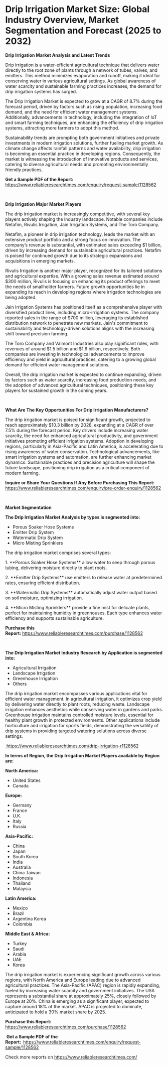 <p><h1>Drip Irrigation Market Size: Global Industry Overview, Market Segmentation and Forecast (2025 to 2032)</h1></p><p><strong>Drip Irrigation Market Analysis and Latest Trends</strong></p>
<p><p>Drip irrigation is a water-efficient agricultural technique that delivers water directly to the root zone of plants through a network of tubes, valves, and emitters. This method minimizes evaporation and runoff, making it ideal for conserving water in various agricultural settings. As global awareness of water scarcity and sustainable farming practices increases, the demand for drip irrigation systems has surged.</p><p>The Drip Irrigation Market is expected to grow at a CAGR of 8.7% during the forecast period, driven by factors such as rising population, increasing food demand, and the need for efficient water management systems. Additionally, advancements in technology, including the integration of IoT and smart farming techniques, are enhancing the efficiency of drip irrigation systems, attracting more farmers to adopt this method.</p><p>Sustainability trends are prompting both government initiatives and private investments in modern irrigation solutions, further fueling market growth. As climate change affects rainfall patterns and water availability, drip irrigation is becoming an essential practice in developing regions. Consequently, the market is witnessing the introduction of innovative products and services, catering to diverse agricultural needs and promoting environmentally friendly practices.</p></p>
<p><strong>Get a Sample PDF of the Report:&nbsp;</strong> <a href="https://www.reliableresearchtimes.com/enquiry/request-sample/1128562?utm_campaign=3565&utm_medium=2&utm_source=Github&utm_content=ia&utm_term=08042025&utm_id=drip-irrigation">https://www.reliableresearchtimes.com/enquiry/request-sample/1128562</a></p>
<p>&nbsp;</p>
<p><strong>Drip Irrigation Major Market Players</strong></p>
<p><p>The drip irrigation market is increasingly competitive, with several key players actively shaping the industry landscape. Notable companies include Netafim, Rivulis Irrigation, Jain Irrigation Systems, and The Toro Company.</p><p>Netafim, a pioneer in drip irrigation technology, leads the market with an extensive product portfolio and a strong focus on innovation. The company’s revenue is substantial, with estimated sales exceeding $1 billion, driven by increasing demand for sustainable agricultural practices. Netafim is poised for continued growth due to its strategic expansions and acquisitions in emerging markets.</p><p>Rivulis Irrigation is another major player, recognized for its tailored solutions and agricultural expertise. With a growing sales revenue estimated around $300 million, Rivulis is focusing on enhancing its product offerings to meet the needs of smallholder farmers. Future growth opportunities lie in expanding its reach in developing regions where irrigation technologies are being adopted.</p><p>Jain Irrigation Systems has positioned itself as a comprehensive player with diversified product lines, including micro-irrigation systems. The company reported sales in the range of $700 million, leveraging its established distribution network to penetrate new markets. Jain's commitment to sustainability and technology-driven solutions aligns with the increasing shift toward precision farming.</p><p>The Toro Company and Valmont Industries also play significant roles, with revenues of around $1.5 billion and $1.6 billion, respectively. Both companies are investing in technological advancements to improve efficiency and yield in agricultural practices, catering to a growing global demand for efficient water management solutions.</p><p>Overall, the drip irrigation market is expected to continue expanding, driven by factors such as water scarcity, increasing food production needs, and the adoption of advanced agricultural techniques, positioning these key players for sustained growth in the coming years.</p></p>
<p>&nbsp;</p>
<p><strong>What Are The Key Opportunities For Drip Irrigation Manufacturers?</strong></p>
<p><p>The drip irrigation market is poised for significant growth, projected to reach approximately $10.3 billion by 2028, expanding at a CAGR of over 7.5% during the forecast period. Key drivers include increasing water scarcity, the need for enhanced agricultural productivity, and government initiatives promoting efficient irrigation systems. Adoption in developing regions, particularly in Asia-Pacific and Latin America, is accelerating due to rising awareness of water conservation. Technological advancements, like smart irrigation systems and automation, are further enhancing market dynamics. Sustainable practices and precision agriculture will shape the future landscape, positioning drip irrigation as a critical component of modern farming.</p></p>
<p><strong>Inquire or Share Your Questions If Any Before Purchasing This Report:</strong> <a href="https://www.reliableresearchtimes.com/enquiry/pre-order-enquiry/1128562?utm_campaign=3565&utm_medium=2&utm_source=Github&utm_content=ia&utm_term=08042025&utm_id=drip-irrigation">https://www.reliableresearchtimes.com/enquiry/pre-order-enquiry/1128562</a></p>
<p>&nbsp;</p>
<p><strong>Market Segmentation</strong></p>
<p><strong>The Drip Irrigation Market Analysis by types is segmented into:</strong></p>
<p><ul><li>Porous Soaker Hose Systems</li><li>Emitter Drip System</li><li>Watermatic Drip System</li><li>Micro Misting Sprinklers</li></ul></p>
<p><p>The drip irrigation market comprises several types: </p><p>1. **Porous Soaker Hose Systems** allow water to seep through porous tubing, delivering moisture directly to plant roots. </p><p>2. **Emitter Drip Systems** use emitters to release water at predetermined rates, ensuring efficient distribution. </p><p>3. **Watermatic Drip Systems** automatically adjust water output based on soil moisture, optimizing irrigation. </p><p>4. **Micro Misting Sprinklers** provide a fine mist for delicate plants, perfect for maintaining humidity in greenhouses. Each type enhances water efficiency and supports sustainable agriculture.</p></p>
<p><strong>Purchase this Report:&nbsp;</strong><a href="https://www.reliableresearchtimes.com/purchase/1128562?utm_campaign=3565&utm_medium=2&utm_source=Github&utm_content=ia&utm_term=08042025&utm_id=drip-irrigation">https://www.reliableresearchtimes.com/purchase/1128562</a></p>
<p>&nbsp;</p>
<p><strong>The Drip Irrigation Market Industry Research by Application is segmented into:</strong></p>
<p><ul><li>Agricultural Irrigation</li><li>Landscape Irrigation</li><li>Greenhouse Irrigation</li><li>Others</li></ul></p>
<p><p>The drip irrigation market encompasses various applications vital for efficient water management. In agricultural irrigation, it optimizes crop yield by delivering water directly to plant roots, reducing waste. Landscape irrigation enhances aesthetics while conserving water in gardens and parks. Greenhouse irrigation maintains controlled moisture levels, essential for healthy plant growth in protected environments. Other applications include horticulture and irrigation for sports fields, demonstrating the versatility of drip systems in providing targeted watering solutions across diverse settings.</p></p>
<p><a href="https://www.reliableresearchtimes.com/drip-irrigation-r1128562?utm_campaign=3565&utm_medium=2&utm_source=Github&utm_content=ia&utm_term=08042025&utm_id=drip-irrigation">&nbsp;https://www.reliableresearchtimes.com/drip-irrigation-r1128562</a></p>
<p><strong>In terms of Region, the Drip Irrigation Market Players available by Region are:</strong></p>
<p>
    <p> <strong> North America: </strong>
        <ul>
            <li>United States</li>
            <li>Canada</li>
        </ul>
        </p> 
    <p> <strong> Europe: </strong>
        <ul>
            <li>Germany</li>
            <li>France</li>
            <li>U.K.</li>
            <li>Italy</li>
            <li>Russia</li>
        </ul>
        </p> 
    <p> <strong> Asia-Pacific: </strong>
        <ul>
            <li>China</li>
            <li>Japan</li>
            <li>South Korea</li>
            <li>India</li>
            <li>Australia</li>
            <li>China Taiwan</li>
            <li>Indonesia</li>
            <li>Thailand</li>
            <li>Malaysia</li>
        </ul>
        </p> 
    <p> <strong> Latin America: </strong>
        <ul>
            <li>Mexico</li>
            <li>Brazil</li>
            <li>Argentina Korea</li>
            <li>Colombia</li>
        </ul>
        </p> 
    <p> <strong> Middle East & Africa: </strong>
        <ul>
            <li>Turkey</li>
            <li>Saudi</li>
            <li>Arabia</li>
            <li>UAE</li>
            <li>Korea</li>
        </ul>
    </p>
    </p>
<p><p>The drip irrigation market is experiencing significant growth across various regions, with North America and Europe leading due to advanced agricultural practices. The Asia-Pacific (APAC) region is rapidly expanding, fueled by increasing water scarcity and government initiatives. The USA represents a substantial share at approximately 25%, closely followed by Europe at 20%. China is emerging as a significant player, expected to capture around 18% of the market. APAC is projected to dominate, anticipated to hold a 30% market share by 2025.</p></p>
<p><strong>Purchase this Report: </strong><a href="https://www.reliableresearchtimes.com/purchase/1128562?utm_campaign=3565&utm_medium=2&utm_source=Github&utm_content=ia&utm_term=08042025&utm_id=drip-irrigation">https://www.reliableresearchtimes.com/purchase/1128562</a></p>
<p>&nbsp;<strong>Get a Sample PDF of the Report:&nbsp;&nbsp;</strong><a href="https://www.reliableresearchtimes.com/enquiry/request-sample/1128562?utm_campaign=3565&utm_medium=2&utm_source=Github&utm_content=ia&utm_term=08042025&utm_id=drip-irrigation">https://www.reliableresearchtimes.com/enquiry/request-sample/1128562</a></p>
<p><strong></strong></p>
<p>Check more reports on <a href="https://www.reliableresearchtimes.com/?utm_campaign=3565&utm_medium=2&utm_source=Github&utm_content=ia&utm_term=08042025&utm_id=drip-irrigation">https://www.reliableresearchtimes.com/</a></p>